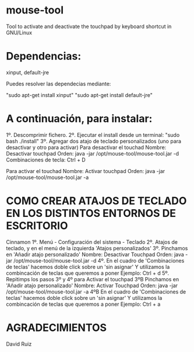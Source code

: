 # mouse-tool
Tool to activate and deactivate the touchpad by keyboard shortcut in GNU/Linux

# Dependencias:
xinput, default-jre

Puedes resolver las dependecias mediante:

"sudo apt-get install xinput"
"sudo apt-get install default-jre"

# A continuación, para instalar:
1º. Descomprimir fichero.
2º. Ejecutar el install desde un terminal: "sudo bash ./install"
3º. Agregar dos atajo de teclado personalizados (uno para desactivar y otro para activar) 
Para desactivar el touchad
Nombre: Desactivar touchpad
Orden: java -jar /opt/mouse-tool/mouse-tool.jar -d
Combinaciones de tecla: Ctrl + D

Para activar el touchad
Nombre: Activar touchpad
Orden: java -jar /opt/mouse-tool/mouse-tool.jar -a


# COMO CREAR ATAJOS DE TECLADO EN LOS DISTINTOS ENTORNOS DE ESCRITORIO

Cinnamon
1º. Menú - Configuración del sistema - Teclado
2º. Atajos de teclado, y en el menú de la izquierda 'Atajos personalizados'
3º. Pinchamos en 'Añadir atajo personalizado'
    Nombre: Desactivar Touchpad
    Orden: java -jar /opt/mouse-tool/mouse-tool.jar -d
4º. En el cuadro de 'Combinaciones de teclas' hacemos doble click sobre un 'sin asignar'
    Y utilizamos la combincación de teclas que queremos a poner
    Ejemplo: Ctrl + d
5º. Repitimps los pasos 3º y 4º para Activar el touchpad
3ºB Pinchamos en 'Añadir atajo personalizado'
    Nombre: Activar Touchpad
    Orden: java -jar /opt/mouse-tool/mouse-tool.jar -a
4ºB En el cuadro de 'Combinaciones de teclas' hacemos doble click sobre un 'sin asignar'
    Y utilizamos la combincación de teclas que queremos a poner
    Ejemplo: Ctrl + a

# AGRADECIMIENTOS
David Ruiz
